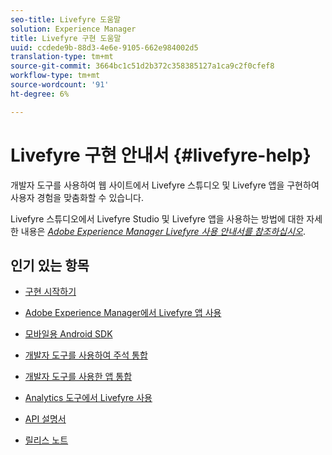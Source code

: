 ```yaml
---
seo-title: Livefyre 도움말
solution: Experience Manager
title: Livefyre 구현 도움말
uuid: ccdede9b-88d3-4e6e-9105-662e984002d5
translation-type: tm+mt
source-git-commit: 3664bc1c51d2b372c358385127a1ca9c2f0cfef8
workflow-type: tm+mt
source-wordcount: '91'
ht-degree: 6%

---
```



# Livefyre 구현 안내서 {#livefyre-help}

개발자 도구를 사용하여 웹 사이트에서 Livefyre 스튜디오 및 Livefyre 앱을 구현하여 사용자 경험을 맞춤화할 수 있습니다.

Livefyre 스튜디오에서 Livefyre Studio 및 Livefyre 앱을 사용하는 방법에 대한 자세한 내용은 [*Adobe Experience Manager Livefyre 사용 안내서를 참조하십시오&#x200B;*](/help/using/home.md).

## 인기 있는 항목

* [구현 시작하기](c-getting-started/c-getting-started.md)

* [Adobe Experience Manager에서 Livefyre 앱 사용](https://helpx.adobe.com/experience-manager/6-4/sites/administering/using/livefyre.html)

* [모바일용 Android SDK](c-mobile-sdks/c-android-sdk.md)

* [개발자 도구를 사용하여 주석 통합](/help/implementation/c-app-integrations/c-comments-integration/c-comments-integration.md)

* [개발자 도구를 사용한 앱 통합](/help/implementation/c-getting-started/c-implementation-process/c-implementation-process.md)

* [Analytics 도구에서 Livefyre 사용](/help/implementation/livefyre-analytics/livefyre-analytics.md)

* [API 설명서](https://api.livefyre.com)

* [릴리스 노트](/help/using/c-rn/c-rn.md)